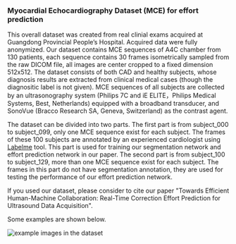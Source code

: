 ### Myocardial Echocardiography Dataset (MCE) for effort prediction

This overall dataset was created from real clinial exams acquired at Guangdong Provincial People’s Hospital. Acquired data were fully anonymized. Our dataset contains MCE sequences of A4C chamber from 130 patients, each sequence contains 30 frames isometrically sampled from the raw DICOM file, all images are center cropped to a fixed dimension 512x512. The dataset consists of both CAD and healthy subjects, whose diagnosis results are extracted from clinical medical cases (though the diagnositic label is not given). MCE sequences of all subjects are collected by an ultrasonography system (Philips 7C and iE ELITE，Philips Medical Systems, Best, Netherlands) equipped with a broadband transducer, and SonoVue (Bracco Research SA, Geneva, Switzerland) as the contrast agent.

The dataset can be divided into two parts. The first part is from subject_000 to subject_099, only one MCE sequence exist for each subject. The frames of these 100 subjects are annotated by an experienced cardiologist using [Labelme](https://github.com/wkentaro/labelme) tool. This part is used for training our segmentation network and effort prediction network in our paper. The second part is from subject_100 to subject_129, more than one MCE sequence exist for each subject. The frames in this part do not have segmentation annotation, they are used for testing the performance of our effort prediction network. 

If you used our dataset, please consider to cite our paper "Towards Efficient Human-Machine Collaboration: Real-Time Correction Effort Prediction for Ultrasound Data Acquisition".

Some examples are shown below.

![](example.png "example images in the dataset")
